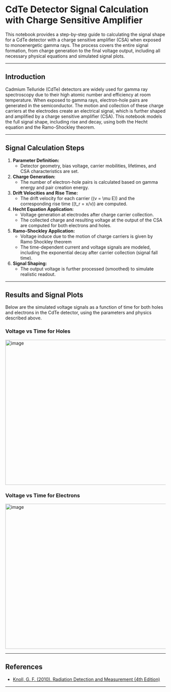# CdTe Detector Signal Calculation with Charge Sensitive Amplifier

This notebook provides a step-by-step guide to calculating the signal shape for a CdTe detector with a charge sensitive amplifier (CSA) when exposed to monoenergetic gamma rays. The process covers the entire signal formation, from charge generation to the final voltage output, including all necessary physical equations and simulated signal plots.

---

## Introduction

Cadmium Telluride (CdTe) detectors are widely used for gamma ray spectroscopy due to their high atomic number and efficiency at room temperature. When exposed to gamma rays, electron-hole pairs are generated in the semiconductor. The motion and collection of these charge carriers at the electrodes create an electrical signal, which is further shaped and amplified by a charge sensitive amplifier (CSA). This notebook models the full signal shape, including rise and decay, using both the Hecht equation and the Ramo-Shockley theorem.

---

## Signal Calculation Steps

1. **Parameter Definition:**  
   - Detector geometry, bias voltage, carrier mobilities, lifetimes, and CSA characteristics are set.
2. **Charge Generation:**  
   - The number of electron-hole pairs is calculated based on gamma energy and pair creation energy.
3. **Drift Velocities and Rise Time:**  
   - The drift velocity for each carrier (\(v = \mu E\)) and the corresponding rise time (\(t_r = x/v\)) are computed.
4. **Hecht Equation Application:**
   - Voltage generation at electrodes after charge carrier collection.
   - The collected charge and resulting voltage at the output of the CSA are computed for both electrons and holes.
6. **Ramo-Shockley Application:**
   - Voltage induce due to the motion of charge carriers is given by Ramo Shockley theorem
   - The time-dependent current and voltage signals are modeled, including the exponential decay after carrier collection (signal fall time).
8. **Signal Shaping:**  
   - The output voltage is further processed (smoothed) to simulate realistic readout.

---

## Results and Signal Plots

Below are the simulated voltage signals as a function of time for both holes and electrons in the CdTe detector, using the parameters and physics described above.

### Voltage vs Time for Holes

<img width="554" height="455" alt="image" src="https://github.com/user-attachments/assets/67185a8f-d649-4b98-a5ee-5c68d4a83607" />

### Voltage vs Time for Electrons

<img width="593" height="455" alt="image" src="https://github.com/user-attachments/assets/83f625e5-b922-4441-b929-79a0b74c4028" />

---

## References

- [Knoll, G. F. (2010). Radiation Detection and Measurement (4th Edition)](https://www.wiley.com/en-us/Radiation+Detection+and+Measurement%2C+4th+Edition-p-9780470131480)

---


